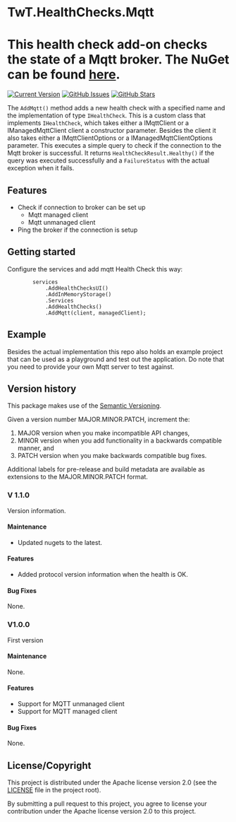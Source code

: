 # TwT.HealthChecks.Mqtt
This health check add-on checks the state of a Mqtt broker. The NuGet can be found [here](https://www.nuget.org/packages/TwT.HealthChecks.Mqtt/).
============
[![Current Version](https://img.shields.io/badge/version-1.1.0-green.svg)](https://github.com/TimoTielens/TwT.HealthChecks.Mqtt)
[![GitHub Issues](https://img.shields.io/github/issues/TimoTielens/TwT.HealthChecks.Mqtt.svg)](https://github.com/TimoTielens/TwT.HealthChecks.Mqtt/issues)
[![GitHub Stars](https://img.shields.io/github/stars/TimoTielens/TwT.HealthChecks.Mqtt.svg)](https://github.com/TimoTielens/TwT.HealthChecks.Mqtt) 

The `AddMqtt()` method adds a new health check with a specified name and the implementation of type `IHealthCheck`. This is a custom class that implements `IHealthCheck`, which takes either a IMqttClient or a IManagedMqttClient client a constructor parameter. Besides the client it also takes either a IMqttClientOptions or a IManagedMqttClientOptions parameter. This executes a simple query to check if the connection to the Mqtt broker is successful. It returns `HealthCheckResult.Healthy()` if the query was executed successfully and a `FailureStatus` with the actual exception when it fails.

## Features
- Check if connection to broker can be set up
  - Mqtt managed client
  - Mqtt unmanaged client
- Ping the broker if the connection is setup

## Getting started
Configure the services and add mqtt Health Check this way:
    
            services
                .AddHealthChecksUI()
                .AddInMemoryStorage()
                .Services
                .AddHealthChecks()
                .AddMqtt(client, managedClient);

## Example
Besides the actual implementation this repo also holds an example project that can be used as a playground and test out the application. Do note that you need to provide your own Mqtt server to test against.

## Version history
This package makes use of the [Semantic Versioning]( https://semver.org/). 

Given a version number MAJOR.MINOR.PATCH, increment the:

1.  MAJOR version when you make incompatible API changes,
2.  MINOR version when you add functionality in a backwards compatible manner, and
3.  PATCH version when you make backwards compatible bug fixes.

Additional labels for pre-release and build metadata are available as extensions to the MAJOR.MINOR.PATCH format.

### V 1.1.0
Version information.

#### Maintenance
- Updated nugets to the latest.
#### Features
-  Added protocol version information when the health is OK.
#### Bug Fixes
None.

### V1.0.0
First version

#### Maintenance
None.
#### Features
-  Support for MQTT unmanaged client
-  Support for MQTT managed client
#### Bug Fixes
None.

## License/Copyright
This project is distributed under the Apache license version 2.0 (see the [LICENSE](https://github.com/TimoTielens/TwT.HealthChecks.Mqtt/blob/main/LICENSE.txt) file in the project root).

By submitting a pull request to this project, you agree to license your contribution under the Apache license version 2.0 to this project.